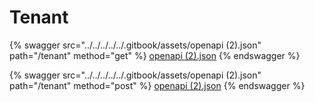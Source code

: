 # Tenant

{% swagger src="../../../../../.gitbook/assets/openapi (2).json" path="/tenant" method="get" %}
[openapi (2).json](<../../../../../.gitbook/assets/openapi (2).json>)
{% endswagger %}

{% swagger src="../../../../../.gitbook/assets/openapi (2).json" path="/tenant" method="post" %}
[openapi (2).json](<../../../../../.gitbook/assets/openapi (2).json>)
{% endswagger %}
